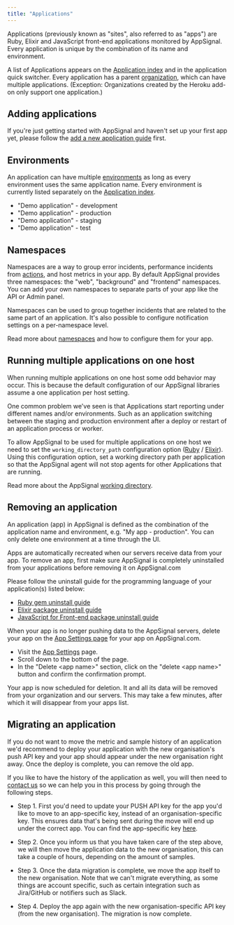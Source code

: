 ```yaml
---
title: "Applications"
---
```


Applications (previously known as "sites", also referred to as "apps") are Ruby, Elixir and JavaScript front-end applications monitored by AppSignal. Every application is unique by the combination of its name and environment.

A list of Applications appears on the [Application index] and in the application quick switcher. Every application has a parent [organization](/organization/index.html), which can have multiple applications. (Exception: Organizations created by the Heroku add-on only support one application.)

## Adding applications

If you're just getting started with AppSignal and haven't set up your first app yet, please follow the [add a new application guide](/guides/new-application.html) first.

## Environments

An application can have multiple [environments](/appsignal/terminology.html#environments) as long as every environment uses the same application name. Every environment is currently listed separately on the [Application index].

- "Demo application" - development
- "Demo application" - production
- "Demo application" - staging
- "Demo application" - test

## Namespaces

Namespaces are a way to group error incidents, performance incidents from [actions](/appsignal/terminology.html#actions), and host metrics in your app. By default AppSignal provides three namespaces: the "web", "background" and "frontend" namespaces. You can add your own namespaces to separate parts of your app like the API or Admin panel.

Namespaces can be used to group together incidents that are related to the same part of an application. It's also possible to configure notification settings on a per-namespace level.

Read more about [namespaces](namespaces.html) and how to configure them for your app.

## Running multiple applications on one host

When running multiple applications on one host some odd behavior may occur. This is because the default configuration of our AppSignal libraries assume a one application per host setting.

One common problem we've seen is that Applications start reporting under different names and/or environments. Such as an application switching between the staging and production environment after a deploy or restart of an application process or worker.

To allow AppSignal to be used for multiple applications on one host we need to set the `working_directory_path` configuration option ([Ruby](/ruby/configuration/options.html#option-working_directory_path) / [Elixir](/elixir/configuration/options.html#option-working_directory_path)). Using this configuration option, set a working directory path per application so that the AppSignal agent will not stop agents for other Applications that are running.

Read more about the AppSignal [working directory](/appsignal/how-appsignal-operates.html#working-directory).

## Removing an application

An application (app) in AppSignal is defined as the combination of the application name and environment, e.g. "My app - production". You can only delete one environment at a time through the UI.

Apps are automatically recreated when our servers receive data from your app. To remove an app, first make sure AppSignal is completely uninstalled from your applications before removing it on AppSignal.com

Please follow the uninstall guide for the programming language of your application(s) listed below:

- [Ruby gem uninstall guide](/ruby/installation.html#uninstall)
- [Elixir package uninstall guide](/elixir/installation.html#uninstall)
- [JavaScript for Front-end package uninstall guide](/front-end/installation.html#uninstall)

When your app is no longer pushing data to the AppSignal servers, delete your app on the [App Settings page](https://appsignal.com/redirect-to/app?to=edit) for your app on AppSignal.com.

- Visit the [App Settings](https://appsignal.com/redirect-to/app?to=edit) page.
- Scroll down to the bottom of the page.
- In the "Delete &lt;app name&gt;" section, click on the "delete &lt;app name&gt;" button and confirm the confirmation prompt.

Your app is now scheduled for deletion. It and all its data will be removed from your organization and our servers. This may take a few minutes, after which it will disappear from your apps list.

[Application index]: https://appsignal.com/accounts

## Migrating an application

If you do not want to move the metric and sample history of an application we'd recommend to deploy your application with the new organisation's push API key and your app should appear under the new organisation right away. Once the deploy is complete, you can remove the old app.

If you like to have the history of the application as well, you will then need to <a href="mailto:support@appsignal.com">contact us</a> so we can help you in this process by going through the following steps.

 - Step 1. First you'd need to update your PUSH API key for the app you'd like to move to an app-specific key, instead of an organisation-specific key. This ensures data that's being sent during the move will end up under the correct app.  You can find the app-specific key [here](https://appsignal.com/redirect-to/app?to=info).

 - Step 2. Once you inform us that you have taken care of the step above, we will then move the application data to the new organisation, this can take a couple of hours, depending on the amount of samples.

 - Step 3. Once the data migration is complete, we move the app itself to the new organisation. Note that we can't migrate everything, as some things are account specific, such as certain integration such as Jira/GitHub or notifiers such as Slack.

 - Step 4. Deploy the app again with the new organisation-specific API key (from the new organisation). The migration is now complete.
